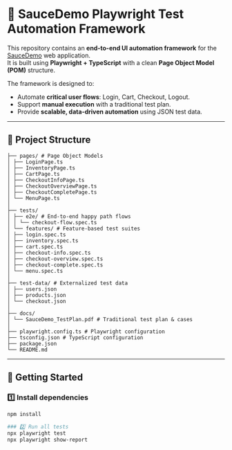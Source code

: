 # 🧪 SauceDemo Playwright Test Automation Framework  

This repository contains an **end-to-end UI automation framework** for the [SauceDemo](https://www.saucedemo.com/) web application.  
It is built using **Playwright + TypeScript** with a clean **Page Object Model (POM)** structure.  

The framework is designed to:  
- Automate **critical user flows**: Login, Cart, Checkout, Logout.  
- Support **manual execution** with a traditional test plan.  
- Provide **scalable, data-driven automation** using JSON test data.  

---

## 📂 Project Structure 
```
├── pages/ # Page Object Models
│ ├── LoginPage.ts
│ ├── InventoryPage.ts
│ ├── CartPage.ts
│ ├── CheckoutInfoPage.ts
│ ├── CheckoutOverviewPage.ts
│ ├── CheckoutCompletePage.ts
│ └── MenuPage.ts
│
├── tests/
│ ├── e2e/ # End-to-end happy path flows
│ │ └── checkout-flow.spec.ts
│ └── features/ # Feature-based test suites
│ ├── login.spec.ts
│ ├── inventory.spec.ts
│ ├── cart.spec.ts
│ ├── checkout-info.spec.ts
│ ├── checkout-overview.spec.ts
│ ├── checkout-complete.spec.ts
│ └── menu.spec.ts
│
├── test-data/ # Externalized test data
│ ├── users.json
│ ├── products.json
│ └── checkout.json
│
├── docs/
│ └── SauceDemo_TestPlan.pdf # Traditional test plan & cases
│
├── playwright.config.ts # Playwright configuration
├── tsconfig.json # TypeScript configuration
├── package.json
└── README.md
```
---

## 🚀 Getting Started  

### 1️⃣ Install dependencies  

```bash
npm install

### 2️⃣ Run all tests
npx playwright test
npx playwright show-report



